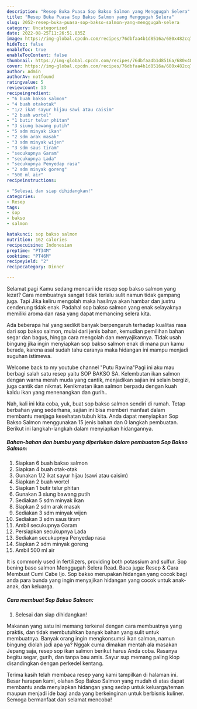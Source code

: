 ```yaml
---
description: "Resep Buka Puasa Sop Bakso Salmon yang Menggugah Selera"
title: "Resep Buka Puasa Sop Bakso Salmon yang Menggugah Selera"
slug: 2052-resep-buka-puasa-sop-bakso-salmon-yang-menggugah-selera
category: Uncategorized
date: 2022-08-25T11:26:51.835Z
image: https://img-global.cpcdn.com/recipes/76dbfaa4b1d8516a/680x482cq70/sop-bakso-salmon-foto-resep-utama.jpg
hideToc: false
enableToc: true
enableTocContent: false
thumbnail: https://img-global.cpcdn.com/recipes/76dbfaa4b1d8516a/680x482cq70/sop-bakso-salmon-foto-resep-utama.jpg
cover: https://img-global.cpcdn.com/recipes/76dbfaa4b1d8516a/680x482cq70/sop-bakso-salmon-foto-resep-utama.jpg
author: Admin
authorAv: notfound
ratingvalue: 5
reviewcount: 13
recipeingredient:
- "6 buah bakso salmon"
- "4 buah otakotak"
- "1/2 ikat sayur hijau sawi atau caisim"
- "2 buah wortel"
- "1 butir telur phitan"
- "3 siung bawang putih"
- "5 sdm minyak ikan"
- "2 sdm arak masak"
- "3 sdm minyak wijen"
- "3 sdm saus tiram"
- "secukupnya Garam"
- "secukupnya Lada"
- "secukupnya Penyedap rasa"
- "2 sdm minyak goreng"
- "500 ml air"
recipeinstructions:

- "Selesai dan siap dihidangkan!"
categories:
- Resep
tags:
- sop
- bakso
- salmon

katakunci: sop bakso salmon 
nutrition: 162 calories
recipecuisine: Indonesian
preptime: "PT34M"
cooktime: "PT46M"
recipeyield: "2"
recipecategory: Dinner

---
```



Selamat pagi Kamu sedang mencari ide resep sop bakso salmon yang lezat? Cara membuatnya sangat tidak terlalu sulit namun tidak gampang juga. Tapi Jika keliru mengolah maka hasilnya akan hambar dan justru cenderung tidak enak. Padahal sop bakso salmon yang enak selayaknya memiliki aroma dan rasa yang dapat memancing selera kita.


Ada beberapa hal yang sedikit banyak berpengaruh terhadap kualitas rasa dari sop bakso salmon, mulai dari jenis bahan, kemudian pemilihan bahan segar dan bagus, hingga cara mengolah dan menyajikannya. Tidak usah bingung jika ingin menyiapkan sop bakso salmon enak di mana pun kamu berada, karena asal sudah tahu caranya maka hidangan ini mampu menjadi suguhan istimewa.

Welcome back to my youtube channel &#34;Putu Rawina&#34;Pagi ini aku mau berbagi salah satu resep yaitu SOP BAKSO SA. Kelembutan ikan salmon dengan warna merah muda yang cantik, menjadikan sajian ini selain bergizi, juga cantik dan nikmat. Kenikmatan ikan salmon berpadu dengan kuah kaldu ikan yang menenangkan dan gurih..


Nah, kali ini kita coba, yuk, buat sop bakso salmon sendiri di rumah. Tetap berbahan yang sederhana, sajian ini bisa memberi manfaat dalam membantu menjaga kesehatan tubuh kita. Anda dapat menyiapkan Sop Bakso Salmon menggunakan 15 jenis bahan dan 0 langkah pembuatan. Berikut ini langkah-langkah dalam menyiapkan hidangannya.

<!--inarticleads1-->

##### Bahan-bahan dan bumbu yang diperlukan dalam pembuatan Sop Bakso Salmon:

1. Siapkan 6 buah bakso salmon
1. Siapkan 4 buah otak-otak
1. Gunakan 1/2 ikat sayur hijau (sawi atau caisim)
1. Siapkan 2 buah wortel
1. Siapkan 1 butir telur phitan
1. Gunakan 3 siung bawang putih
1. Sediakan 5 sdm minyak ikan
1. Siapkan 2 sdm arak masak
1. Sediakan 3 sdm minyak wijen
1. Sediakan 3 sdm saus tiram
1. Ambil secukupnya Garam
1. Persiapkan secukupnya Lada
1. Sediakan secukupnya Penyedap rasa
1. Siapkan 2 sdm minyak goreng
1. Ambil 500 ml air


It is commonly used in fertilizers, providing both potassium and sulfur. Sop bening baso salmon Menggugah Selera Read. Baca juga: Resep &amp; Cara Membuat Cumi Cabe Ijo. Sop bakso merupakan hidangan yang cocok bagi anda para bunda yang ingin menyajikan hidangan yang cocok untuk anak-anak, dan keluarga. 

<!--inarticleads2-->

##### Cara membuat Sop Bakso Salmon:


1. Selesai dan siap dihidangkan!

Makanan yang satu ini memang terkenal dengan cara membuatnya yang praktis, dan tidak membutuhkan banyak bahan yang sulit untuk membuatnya. Banyak orang ingin mengkonsumsi ikan salmon, namun bingung diolah jadi apa ya? Nggak cuma dimakan mentah ala masakan Jepang saja, resep sop ikan salmon berikut harus Anda coba. Rasanya begitu segar, gurih, dan tanpa bau amis. Sayur sup memang paling klop disandingkan dengan perkedel kentang. 

Terima kasih telah membaca resep yang kami tampilkan di halaman ini. Besar harapan kami, olahan Sop Bakso Salmon yang mudah di atas dapat membantu anda menyiapkan hidangan yang sedap untuk keluarga/teman maupun menjadi ide bagi anda yang berkeinginan untuk berbisnis kuliner. Semoga bermanfaat dan selamat mencoba!

